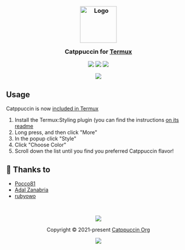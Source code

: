 <h3 align="center">
	<img src="https://raw.githubusercontent.com/catppuccin/catppuccin/main/assets/logos/exports/1544x1544_circle.png" width="100" alt="Logo"/><br/>
	<img src="https://raw.githubusercontent.com/catppuccin/catppuccin/main/assets/misc/transparent.png" height="30" width="0px"/>
	Catppuccin for <a href="https://github.com/termux/termux-app">Termux</a>
	<img src="https://raw.githubusercontent.com/catppuccin/catppuccin/main/assets/misc/transparent.png" height="30" width="0px"/>
</h3>

<p align="center">
    <a href="https://github.com/catppuccin/termux/stargazers"><img src="https://img.shields.io/github/stars/catppuccin/termux?colorA=363a4f&colorB=b7bdf8&style=for-the-badge"></a>
    <a href="https://github.com/catppuccin/termux/issues"><img src="https://img.shields.io/github/issues/catppuccin/termux?colorA=363a4f&colorB=f5a97f&style=for-the-badge"></a>
    <a href="https://github.com/catppuccin/termux/contributors"><img src="https://img.shields.io/github/contributors/catppuccin/termux?colorA=363a4f&colorB=a6da95&style=for-the-badge"></a>
</p>

<p align="center">
  <img src="./assets/ss.jpg"/>
</p>

## Usage

Catppuccin is now [included in Termux](https://github.com/termux/termux-styling/blob/master/app/src/main/assets/colors/catppuccin-mocha.properties)

1. Install the Termux:Styling plugin (you can find the instructions [on its readme](
https://github.com/termux/termux-styling/tree/master?tab=readme-ov-file#installation)
2. Long press, and then click "More"
3. In the popup click "Style"
4. Click "Choose Color"
5. Scroll down the list until you find you preferred Catppuccin flavor!

## 💝 Thanks to

- [Pocco81](https://github.com/Pocco81)
- [Adal Zanabria](https://github.com/AdalZanabria)
- [rubyowo](https://github.com/rubyowo)

&nbsp;

<p align="center"><img src="https://raw.githubusercontent.com/catppuccin/catppuccin/main/assets/footers/gray0_ctp_on_line.svg?sanitize=true" /></p>
<p align="center">Copyright &copy; 2021-present <a href="https://github.com/catppuccin" target="_blank">Catppuccin Org</a>
<p align="center"><a href="https://github.com/catppuccin/catppuccin/blob/main/LICENSE"><img src="https://img.shields.io/static/v1.svg?style=for-the-badge&label=License&message=MIT&logoColor=d9e0ee&colorA=363a4f&colorB=b7bdf8"/></a></p>
